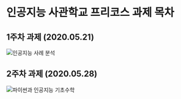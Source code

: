 # 인공지능 사관학교 프리코스 과제 목차  

## 1주차 과제 (2020.05.21)
![인공지능 사례 분석](https://github.com/Seo-Saeyeon/forme/blob/master/1%EC%A3%BC%EC%B0%A8%EA%B3%BC%EC%A0%9C.ipynb)
## 2주차 과제 (2020.05.28)
![파이썬과 인공지능 기초수학](https://github.com/Seo-Saeyeon/forme/blob/master/2%EC%A3%BC%EC%B0%A8%EA%B3%BC%EC%A0%9C.ipynb)
